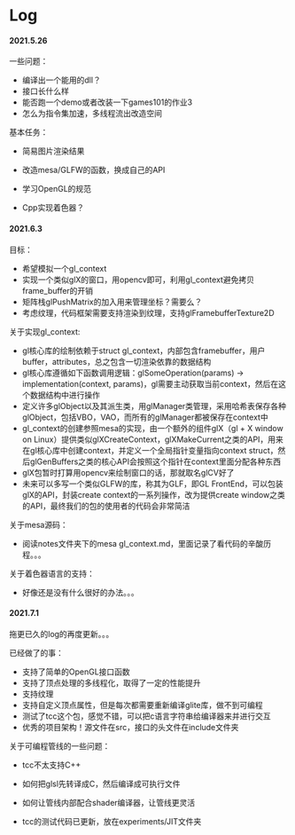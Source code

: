 # Log

#### 2021.5.26

一些问题：

- 编译出一个能用的dll？
- 接口长什么样
- 能否跑一个demo或者改装一下games101的作业3
- 怎么为指令集加速，多线程流出改造空间

基本任务：

- 简易图片渲染结果
- 改造mesa/GLFW的函数，换成自己的API

- 学习OpenGL的规范

- Cpp实现着色器？

#### 2021.6.3

目标：

- 希望模拟一个gl_context
- 实现一个类似glX的窗口，用opencv即可，利用gl_context避免拷贝frame_buffer的开销
- 矩阵栈glPushMatrix的加入用来管理坐标？需要么？
- 考虑纹理，代码框架需要支持渲染到纹理，支持glFramebufferTexture2D

关于实现gl_context:

- gl核心库的绘制依赖于struct gl_context，内部包含framebuffer，用户buffer，attributes，总之包含一切渲染依靠的数据结构
- gl核心库遵循如下函数调用逻辑：glSomeOperation(params) -> implementation(context, params)，gl需要主动获取当前context，然后在这个数据结构中进行操作
- 定义许多glObject以及其派生类，用glManager类管理，采用哈希表保存各种glObject，包括VBO，VAO，而所有的glManager都被保存在context中
- gl_context的创建参照mesa的实现，由一个额外的组件glX（gl + X window on Linux）提供类似glXCreateContext，glXMakeCurrent之类的API，用来在gl核心库中创建context，并定义一个全局指针变量指向context struct，然后glGenBuffers之类的核心API会按照这个指针在context里面分配各种东西
- glX包暂时打算用opencv来绘制窗口的话，那就取名glCV好了
- 未来可以多写一个类似GLFW的库，称其为GLF，即GL FrontEnd，可以包装glX的API，封装create context的一系列操作，改为提供create window之类的API，最终我们的包的使用者的代码会非常简洁

关于mesa源码：

- 阅读notes文件夹下的mesa gl_context.md，里面记录了看代码的辛酸历程。。。

关于着色器语言的支持：

- 好像还是没有什么很好的办法。。。

#### 2021.7.1

拖更已久的log的再度更新。。。

已经做了的事：

- 支持了简单的OpenGL接口函数
- 支持了顶点处理的多线程化，取得了一定的性能提升
- 支持纹理
- 支持自定义顶点属性，但是每次都需要重新编译glite库，做不到可编程
- 测试了tcc这个包，感觉不错，可以把c语言字符串给编译器来并进行交互
- 优秀的项目架构！源文件在src，接口的头文件在include文件夹

关于可编程管线的一些问题：

- tcc不太支持C++
- 如何把glsl先转译成C，然后编译成可执行文件
- 如何让管线内部配合shader编译器，让管线更灵活

- tcc的测试代码已更新，放在experiments/JIT文件夹

